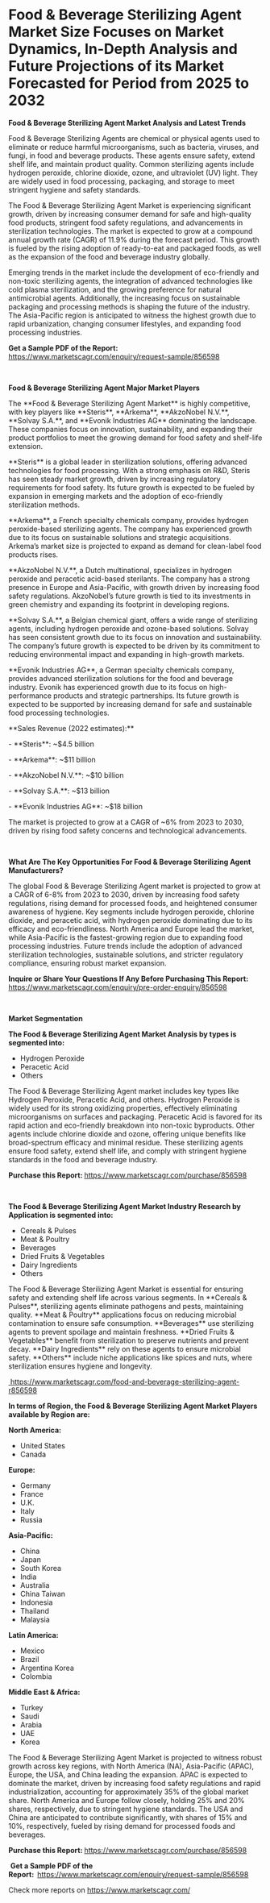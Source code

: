 <p><h1>Food & Beverage Sterilizing Agent Market Size Focuses on Market Dynamics, In-Depth Analysis and Future Projections of its Market Forecasted for Period from 2025 to 2032</h1></p><p><strong>Food & Beverage Sterilizing Agent Market Analysis and Latest Trends</strong></p>
<p><p>Food & Beverage Sterilizing Agents are chemical or physical agents used to eliminate or reduce harmful microorganisms, such as bacteria, viruses, and fungi, in food and beverage products. These agents ensure safety, extend shelf life, and maintain product quality. Common sterilizing agents include hydrogen peroxide, chlorine dioxide, ozone, and ultraviolet (UV) light. They are widely used in food processing, packaging, and storage to meet stringent hygiene and safety standards.</p><p>The Food & Beverage Sterilizing Agent Market is experiencing significant growth, driven by increasing consumer demand for safe and high-quality food products, stringent food safety regulations, and advancements in sterilization technologies. The market is expected to grow at a compound annual growth rate (CAGR) of 11.9% during the forecast period. This growth is fueled by the rising adoption of ready-to-eat and packaged foods, as well as the expansion of the food and beverage industry globally.</p><p>Emerging trends in the market include the development of eco-friendly and non-toxic sterilizing agents, the integration of advanced technologies like cold plasma sterilization, and the growing preference for natural antimicrobial agents. Additionally, the increasing focus on sustainable packaging and processing methods is shaping the future of the industry. The Asia-Pacific region is anticipated to witness the highest growth due to rapid urbanization, changing consumer lifestyles, and expanding food processing industries.</p></p>
<p><strong>Get a Sample PDF of the Report:&nbsp;</strong> <a href="https://www.marketscagr.com/enquiry/request-sample/856598?utm_campaign=2216&utm_medium=2&utm_source=Github&utm_content=ia&utm_term=26012025&utm_id=food-beverage-sterilizing-agent">https://www.marketscagr.com/enquiry/request-sample/856598</a></p>
<p>&nbsp;</p>
<p><strong>Food & Beverage Sterilizing Agent Major Market Players</strong></p>
<p><p>The **Food & Beverage Sterilizing Agent Market** is highly competitive, with key players like **Steris**, **Arkema**, **AkzoNobel N.V.**, **Solvay S.A.**, and **Evonik Industries AG** dominating the landscape. These companies focus on innovation, sustainability, and expanding their product portfolios to meet the growing demand for food safety and shelf-life extension.</p><p>**Steris** is a global leader in sterilization solutions, offering advanced technologies for food processing. With a strong emphasis on R&D, Steris has seen steady market growth, driven by increasing regulatory requirements for food safety. Its future growth is expected to be fueled by expansion in emerging markets and the adoption of eco-friendly sterilization methods.</p><p>**Arkema**, a French specialty chemicals company, provides hydrogen peroxide-based sterilizing agents. The company has experienced growth due to its focus on sustainable solutions and strategic acquisitions. Arkema’s market size is projected to expand as demand for clean-label food products rises.</p><p>**AkzoNobel N.V.**, a Dutch multinational, specializes in hydrogen peroxide and peracetic acid-based sterilants. The company has a strong presence in Europe and Asia-Pacific, with growth driven by increasing food safety regulations. AkzoNobel’s future growth is tied to its investments in green chemistry and expanding its footprint in developing regions.</p><p>**Solvay S.A.**, a Belgian chemical giant, offers a wide range of sterilizing agents, including hydrogen peroxide and ozone-based solutions. Solvay has seen consistent growth due to its focus on innovation and sustainability. The company’s future growth is expected to be driven by its commitment to reducing environmental impact and expanding in high-growth markets.</p><p>**Evonik Industries AG**, a German specialty chemicals company, provides advanced sterilization solutions for the food and beverage industry. Evonik has experienced growth due to its focus on high-performance products and strategic partnerships. Its future growth is expected to be supported by increasing demand for safe and sustainable food processing technologies.</p><p>**Sales Revenue (2022 estimates):**</p><p>- **Steris**: ~$4.5 billion  </p><p>- **Arkema**: ~$11 billion  </p><p>- **AkzoNobel N.V.**: ~$10 billion  </p><p>- **Solvay S.A.**: ~$13 billion  </p><p>- **Evonik Industries AG**: ~$18 billion  </p><p>The market is projected to grow at a CAGR of ~6% from 2023 to 2030, driven by rising food safety concerns and technological advancements.</p></p>
<p>&nbsp;</p>
<p><strong>What Are The Key Opportunities For Food & Beverage Sterilizing Agent Manufacturers?</strong></p>
<p><p>The global Food & Beverage Sterilizing Agent market is projected to grow at a CAGR of 6-8% from 2023 to 2030, driven by increasing food safety regulations, rising demand for processed foods, and heightened consumer awareness of hygiene. Key segments include hydrogen peroxide, chlorine dioxide, and peracetic acid, with hydrogen peroxide dominating due to its efficacy and eco-friendliness. North America and Europe lead the market, while Asia-Pacific is the fastest-growing region due to expanding food processing industries. Future trends include the adoption of advanced sterilization technologies, sustainable solutions, and stricter regulatory compliance, ensuring robust market expansion.</p></p>
<p><strong>Inquire or Share Your Questions If Any Before Purchasing This Report:</strong> <a href="https://www.marketscagr.com/enquiry/pre-order-enquiry/856598?utm_campaign=2216&utm_medium=2&utm_source=Github&utm_content=ia&utm_term=26012025&utm_id=food-beverage-sterilizing-agent">https://www.marketscagr.com/enquiry/pre-order-enquiry/856598</a></p>
<p>&nbsp;</p>
<p><strong>Market Segmentation</strong></p>
<p><strong>The Food & Beverage Sterilizing Agent Market Analysis by types is segmented into:</strong></p>
<p><ul><li>Hydrogen Peroxide</li><li>Peracetic Acid</li><li>Others</li></ul></p>
<p><p>The Food & Beverage Sterilizing Agent market includes key types like Hydrogen Peroxide, Peracetic Acid, and others. Hydrogen Peroxide is widely used for its strong oxidizing properties, effectively eliminating microorganisms on surfaces and packaging. Peracetic Acid is favored for its rapid action and eco-friendly breakdown into non-toxic byproducts. Other agents include chlorine dioxide and ozone, offering unique benefits like broad-spectrum efficacy and minimal residue. These sterilizing agents ensure food safety, extend shelf life, and comply with stringent hygiene standards in the food and beverage industry.</p></p>
<p><strong>Purchase this Report:&nbsp;</strong><a href="https://www.marketscagr.com/purchase/856598?utm_campaign=2216&utm_medium=2&utm_source=Github&utm_content=ia&utm_term=26012025&utm_id=food-beverage-sterilizing-agent">https://www.marketscagr.com/purchase/856598</a></p>
<p>&nbsp;</p>
<p><strong>The Food & Beverage Sterilizing Agent Market Industry Research by Application is segmented into:</strong></p>
<p><ul><li>Cereals & Pulses</li><li>Meat & Poultry</li><li>Beverages</li><li>Dried Fruits & Vegetables</li><li>Dairy Ingredients</li><li>Others</li></ul></p>
<p><p>The Food & Beverage Sterilizing Agent Market is essential for ensuring safety and extending shelf life across various segments. In **Cereals & Pulses**, sterilizing agents eliminate pathogens and pests, maintaining quality. **Meat & Poultry** applications focus on reducing microbial contamination to ensure safe consumption. **Beverages** use sterilizing agents to prevent spoilage and maintain freshness. **Dried Fruits & Vegetables** benefit from sterilization to preserve nutrients and prevent decay. **Dairy Ingredients** rely on these agents to ensure microbial safety. **Others** include niche applications like spices and nuts, where sterilization ensures hygiene and longevity.</p></p>
<p><a href="https://www.marketscagr.com/food-and-beverage-sterilizing-agent-r856598?utm_campaign=2216&utm_medium=2&utm_source=Github&utm_content=ia&utm_term=26012025&utm_id=food-beverage-sterilizing-agent">&nbsp;https://www.marketscagr.com/food-and-beverage-sterilizing-agent-r856598</a></p>
<p><strong>In terms of Region, the Food & Beverage Sterilizing Agent Market Players available by Region are:</strong></p>
<p>
    <p> <strong> North America: </strong>
        <ul>
            <li>United States</li>
            <li>Canada</li>
        </ul>
        </p> 
    <p> <strong> Europe: </strong>
        <ul>
            <li>Germany</li>
            <li>France</li>
            <li>U.K.</li>
            <li>Italy</li>
            <li>Russia</li>
        </ul>
        </p> 
    <p> <strong> Asia-Pacific: </strong>
        <ul>
            <li>China</li>
            <li>Japan</li>
            <li>South Korea</li>
            <li>India</li>
            <li>Australia</li>
            <li>China Taiwan</li>
            <li>Indonesia</li>
            <li>Thailand</li>
            <li>Malaysia</li>
        </ul>
        </p> 
    <p> <strong> Latin America: </strong>
        <ul>
            <li>Mexico</li>
            <li>Brazil</li>
            <li>Argentina Korea</li>
            <li>Colombia</li>
        </ul>
        </p> 
    <p> <strong> Middle East & Africa: </strong>
        <ul>
            <li>Turkey</li>
            <li>Saudi</li>
            <li>Arabia</li>
            <li>UAE</li>
            <li>Korea</li>
        </ul>
    </p>
    </p>
<p><p>The Food & Beverage Sterilizing Agent Market is projected to witness robust growth across key regions, with North America (NA), Asia-Pacific (APAC), Europe, the USA, and China leading the expansion. APAC is expected to dominate the market, driven by increasing food safety regulations and rapid industrialization, accounting for approximately 35% of the global market share. North America and Europe follow closely, holding 25% and 20% shares, respectively, due to stringent hygiene standards. The USA and China are anticipated to contribute significantly, with shares of 15% and 10%, respectively, fueled by rising demand for processed foods and beverages.</p></p>
<p><strong>Purchase this Report: </strong><a href="https://www.marketscagr.com/purchase/856598?utm_campaign=2216&utm_medium=2&utm_source=Github&utm_content=ia&utm_term=26012025&utm_id=food-beverage-sterilizing-agent">https://www.marketscagr.com/purchase/856598</a></p>
<p>&nbsp;<strong>Get a Sample PDF of the Report:&nbsp;&nbsp;</strong><a href="https://www.marketscagr.com/enquiry/request-sample/856598?utm_campaign=2216&utm_medium=2&utm_source=Github&utm_content=ia&utm_term=26012025&utm_id=food-beverage-sterilizing-agent">https://www.marketscagr.com/enquiry/request-sample/856598</a></p>
<p><strong></strong></p>
<p>Check more reports on <a href="https://www.marketscagr.com/?utm_campaign=2216&utm_medium=2&utm_source=Github&utm_content=ia&utm_term=26012025&utm_id=food-beverage-sterilizing-agent">https://www.marketscagr.com/</a></p>
